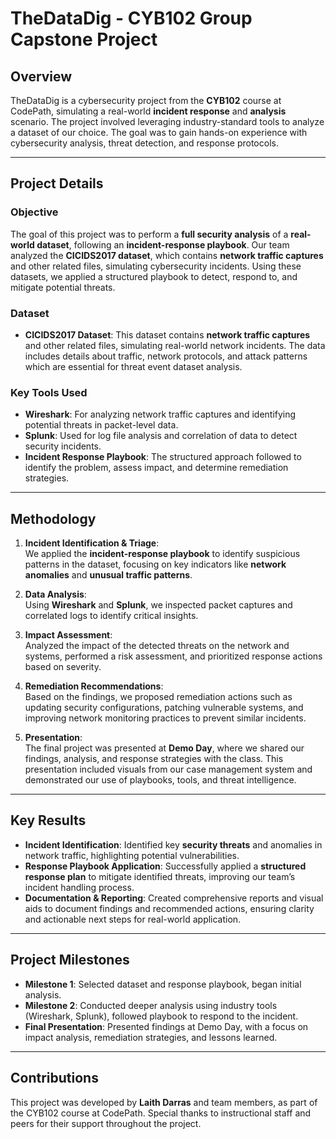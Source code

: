 # TheDataDig - CYB102 Group Capstone Project

## Overview
TheDataDig is a cybersecurity project from the **CYB102** course at CodePath, simulating a real-world **incident response** and **analysis** scenario. The project involved leveraging industry-standard tools to analyze a dataset of our choice. The goal was to gain hands-on experience with cybersecurity analysis, threat detection, and response protocols.

---

## Project Details

### Objective
The goal of this project was to perform a **full security analysis** of a **real-world dataset**, following an **incident-response playbook**. Our team analyzed the **CICIDS2017 dataset**, which contains **network traffic captures** and other related files, simulating cybersecurity incidents. Using these datasets, we applied a structured playbook to detect, respond to, and mitigate potential threats.

### Dataset
- **CICIDS2017 Dataset**: This dataset contains **network traffic captures** and other related files, simulating real-world network incidents. The data includes details about traffic, network protocols, and attack patterns which are essential for threat event dataset analysis.
  
### Key Tools Used
- **Wireshark**: For analyzing network traffic captures and identifying potential threats in packet-level data.
- **Splunk**: Used for log file analysis and correlation of data to detect security incidents.
- **Incident Response Playbook**: The structured approach followed to identify the problem, assess impact, and determine remediation strategies.

---

## Methodology

1. **Incident Identification & Triage**:  
   We applied the **incident-response playbook** to identify suspicious patterns in the dataset, focusing on key indicators like **network anomalies** and **unusual traffic patterns**.

2. **Data Analysis**:  
   Using **Wireshark** and **Splunk**, we inspected packet captures and correlated logs to identify critical insights.

3. **Impact Assessment**:  
   Analyzed the impact of the detected threats on the network and systems, performed a risk assessment, and prioritized response actions based on severity.

4. **Remediation Recommendations**:  
   Based on the findings, we proposed remediation actions such as updating security configurations, patching vulnerable systems, and improving network monitoring practices to prevent similar incidents.

5. **Presentation**:  
   The final project was presented at **Demo Day**, where we shared our findings, analysis, and response strategies with the class. This presentation included visuals from our case management system and demonstrated our use of playbooks, tools, and threat intelligence.

---

## Key Results
- **Incident Identification**: Identified key **security threats** and anomalies in network traffic, highlighting potential vulnerabilities.
- **Response Playbook Application**: Successfully applied a **structured response plan** to mitigate identified threats, improving our team’s incident handling process.
- **Documentation & Reporting**: Created comprehensive reports and visual aids to document findings and recommended actions, ensuring clarity and actionable next steps for real-world application.

---

## Project Milestones
- **Milestone 1**: Selected dataset and response playbook, began initial analysis.
- **Milestone 2**: Conducted deeper analysis using industry tools (Wireshark, Splunk), followed playbook to respond to the incident.
- **Final Presentation**: Presented findings at Demo Day, with a focus on impact analysis, remediation strategies, and lessons learned.

---

## Contributions
This project was developed by **Laith Darras** and team members, as part of the CYB102 course at CodePath. Special thanks to instructional staff and peers for their support throughout the project.

